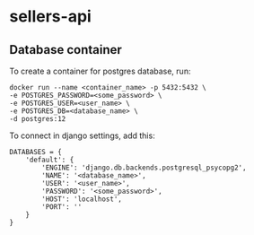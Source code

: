# sellers-api

## Database container
To create a container for postgres database, run:
```
docker run --name <container_name> -p 5432:5432 \
-e POSTGRES_PASSWORD=<some_password> \
-e POSTGRES_USER=<user_name> \
-e POSTGRES_DB=<database_name> \
-d postgres:12
```
To connect in django settings, add this:
```
DATABASES = {
    'default': {
        'ENGINE': 'django.db.backends.postgresql_psycopg2',
        'NAME': '<database_name>',
        'USER': '<user_name>',
        'PASSWORD': '<some_password>',
        'HOST': 'localhost',
        'PORT': ''
    }
}
```
